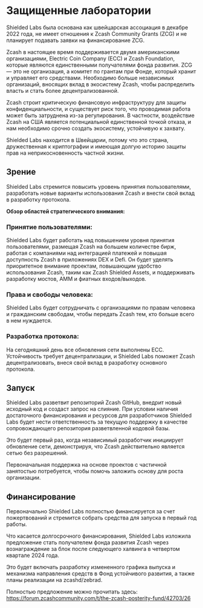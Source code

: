 # Защищенные лаборатории

Shielded Labs была основана как швейцарская ассоциация в декабре 2022 года, не имеет отношения к Zcash Community Grants (ZCG) и не планирует подавать заявки на финансирование ZCG.

Zcash в настоящее время поддерживается двумя американскими организациями, Electric Coin Company (ECC) и Zcash Foundation, которые являются единственными получателями фонда развития. ZCG — это не организация, а комитет по грантам при Фонде, который хранит и управляет его средствами. Необходимо больше независимых организаций, вносящих вклад в экосистему Zcash, чтобы распределить власть и стать более децентрализованной.

Zcash строит критическую финансовую инфраструктуру для защиты конфиденциальности, и существует риск того, что проводимая работа может быть затруднена из-за регулирования. В частности, воздействие Zcash на США является потенциальной единственной точкой отказа, и нам необходимо срочно создать экосистему, устойчивую к захвату.

Shielded Labs находится в Швейцарии, потому что это страна, дружественная к криптографии и имеющая долгую историю защиты прав на неприкосновенность частной жизни.

## Зрение

Shielded Labs стремится повысить уровень принятия пользователями, разработать новые варианты использования Zcash и внести свой вклад в разработку протокола.

**Обзор областей стратегического внимания:**

### Принятие пользователями:

Shielded Labs будет работать над повышением уровня принятия пользователями, размещая Zcash на большем количестве бирж, работая с компаниями над интеграцией платежей и повышая доступность Zcash в приложениях DEX и Defi. Он будет уделять приоритетное внимание проектам, повышающим удобство использования Zcash, таким как Zcash Shielded Assets, и поддерживать разработку мостов, AMM и фиатных входов/выходов.

### Права и свободы человека:

Shielded Labs будет сотрудничать с организациями по правам человека и гражданским свободам, чтобы передать Zcash тем, кто больше всего в нем нуждается.

### Разработка протокола:

На сегодняшний день все обновления сети выполнены ECC. Устойчивость требует децентрализации, и Shielded Labs поможет Zcash децентрализовать, внеся свой вклад в разработку основного протокола.

## Запуск

Shielded Labs разветвит репозиторий Zcash GitHub, внедрит новый исходный код и создаст запрос на слияние. При условии наличия достаточного финансирования и ресурсов для разработчиков Shielded Labs будет нести ответственность за текущую поддержку в качестве сопровождающего репозитория разветвленной кодовой базы.

Это будет первый раз, когда независимый разработчик инициирует обновление сети, демонстрируя, что Zcash действительно является сетью без разрешений.

Первоначальная поддержка на основе проектов с частичной занятостью потребуется, чтобы помочь заложить основу для роста организации.

## Финансирование

Первоначально Shielded Labs полностью финансируется за счет пожертвований и стремится собрать средства для запуска в первый год работы.

Что касается долгосрочного финансирования, Shielded Labs изложила предложение стать получателем фонда развития Zcash через вознаграждение за блок после следующего халвинга в четвертом квартале 2024 года.

Это будет включать разработку измененного графика выпуска и механизма направления средств в Фонд устойчивого развития, а также планы реализации на zcashd/zebrad.

Полностью предложение можно прочитать здесь:
https://forum.zcashcommunity.com/t/the-zcash-posterity-fund/42703/26

